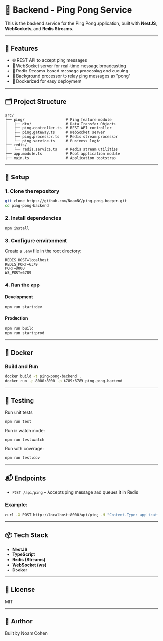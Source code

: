 # 🚀 Backend - Ping Pong Service

This is the backend service for the Ping Pong application, built with **NestJS**, **WebSockets**, and **Redis Streams**.

---

## 🧩 Features

- 🌐 REST API to accept ping messages
- 📡 WebSocket server for real-time message broadcasting
- 🧠 Redis Streams-based message processing and queuing
- 🔁 Background processor to relay ping messages as "pong"
- 🐳 Dockerized for easy deployment

---

## 🗂️ Project Structure

```
src/
├── ping/                   # Ping feature module
│   ├── dto/                # Data Transfer Objects
│   ├── ping.controller.ts  # REST API controller
│   ├── ping.gateway.ts     # WebSocket server
│   ├── ping.processor.ts   # Redis stream processor
│   └── ping.service.ts     # Business logic
├── redis/
│   └── redis.service.ts    # Redis stream utilities
├── app.module.ts           # Root application module
├── main.ts                 # Application bootstrap
```

---

## 🔧 Setup

### 1. Clone the repository

```bash
git clone https://github.com/NoamNC/ping-pong-beeper.git
cd ping-pong-backend
```

### 2. Install dependencies

```bash
npm install
```

### 3. Configure environment

Create a `.env` file in the root directory:

```env
REDIS_HOST=localhost
REDIS_PORT=6379
PORT=8000
WS_PORT=6789
```

### 4. Run the app

#### Development
```bash
npm run start:dev
```

#### Production
```bash
npm run build
npm run start:prod
```

---

## 🐳 Docker

### Build and Run

```bash
docker build -t ping-pong-backend .
docker run -p 8000:8000 -p 6789:6789 ping-pong-backend
```

---

## 🧪 Testing

Run unit tests:

```bash
npm run test
```

Run in watch mode:

```bash
npm run test:watch
```

Run with coverage:

```bash
npm run test:cov
```

---

## 📬 Endpoints

- `POST /api/ping` – Accepts ping message and queues it in Redis

### Example:
```bash
curl -X POST http://localhost:8000/api/ping -H "Content-Type: application/json" -d '{"message": "ping"}'
```

---

## 📦 Tech Stack

- **NestJS**
- **TypeScript**
- **Redis (Streams)**
- **WebSocket (ws)**
- **Docker**

---

## 🧾 License

MIT

---

## 👤 Author

Built by Noam Cohen
